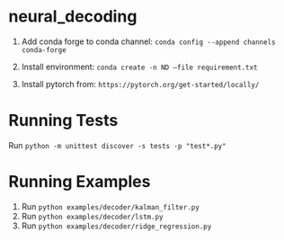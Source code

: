 # neural_decoding

1. Add conda forge to conda channel: `conda config --append channels conda-forge`

2. Install environment: `conda create -n ND —file requirement.txt`

3. Install pytorch from: `https://pytorch.org/get-started/locally/`


# Running Tests
Run `python -m unittest discover -s tests -p "test*.py"`

# Running Examples

1. Run `python examples/decoder/kalman_filter.py`
2. Run `python examples/decoder/lstm.py`
3. Run `python examples/decoder/ridge_regression.py`

